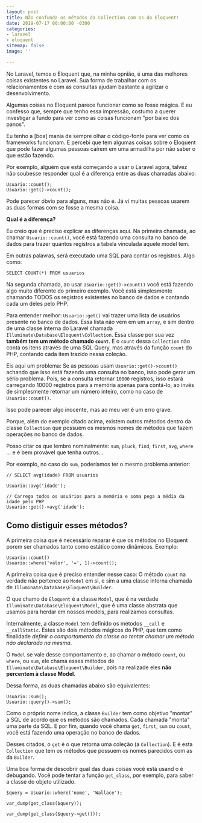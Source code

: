 ```yaml
---
layout: post
title: Não confunda os métodos da Collection com os do Eloquent!
date: 2019-07-17 00:00:00 -0300
categories:
- laravel
- eloquent
sitemap: false
image: ''

---
```

No Laravel, temos o Eloquent que, na minha opnião, é uma das melhores coisas existentes no Laravel. Sua forma de trabalhar com os relacionamentos e com as consultas ajudam bastante a agilizar o desenvolvimento.  

Algumas coisas no Eloquent parece funcionar como se fosse mágica. E eu confesso que, sempre que tenho essa impressão, costumo a querer investigar a fundo para ver como as coisas funcionam "por baixo dos panos".

Eu tenho a \[boa\] mania de sempre olhar o código-fonte para ver como os frameworks funcionam. E percebi que tem algumas coisas sobre o Eloquent que pode fazer algumas pessoas caírem em uma armadilha por não saber o que estão fazendo.

Por exemplo, alguém que está começando a usar o Laravel agora, talvez não soubesse responder qual é a diferença entre as duas chamadas abaixo:

```
Usuario::count();
Usuario::get()->count();
```

Pode parecer óbvio para alguns, mas não é. Já vi muitas pessoas usarem as duas formas com se fosse a mesma coisa.

**Qual é a diferença?**

Eu creio que é preciso explicar as diferenças aqui. Na primeira chamada, ao chamar `Usuario::count()`, você está fazendo uma consulta no banco de dados para trazer quantos registros a tabela vinculada aquele model tem.

Em outras palavras, será executado uma SQL para contar os registros. Algo como:

```SELECT COUNT(*) FROM usuarios```

Na segunda chamada, ao usar `Usuario::get()->count()` você está fazendo algo muito diferente do primeiro exemplo. Você está simplesmente chamando TODOS os registros existentes no banco de dados e contando cada um deles pelo PHP.

Para entender melhor: `Usuario::get()` vai trazer uma lista de usuários presente no banco de dados. Essa lista não vem em um `array`, e sim dentro de uma classe interna do Laravel chamada `Illuminate\Database\Eloquent\Collection`. Essa classe por sua vez **também tem um método chamado `count`**. E o `count` dessa `Collection` não conta os itens através de uma SQL Query, mas através da função `count` do PHP, contando cada item trazido nessa coleção.

Eis aqui um problema: Se as pessoas usam `Usuario::get()->count()` achando que isso está fazendo uma consulta no banco, isso pode gerar um sério problema. Pois, se a consulta retornar `10000` registros, isso estará carregando 10000 registros para a memória apenas para contá-lo, ao invés de simplesmente retornar um número inteiro, como no caso de `Usuario::count()`.

Isso pode parecer algo inocente, mas ao meu ver é um erro grave.

Porque, além do exemplo citado acima, existem outros métodos dentro da classe `Collection` que possuem os mesmos nomes de métodos que fazem operações no banco de dados.

Posso citar os que lembro nominalmente: `sum`, `pluck`, `find`, `first`, `avg`, `where` ... e é bem provável que tenha outros...

Por exemplo, no caso do `sum`, poderíamos ter o mesmo problema anterior:

```
// SELECT avg(idade) FROM usuarios

Usuario::avg('idade'); 

// Carrega todos os usuários para a memória e soma pega a média da idade pelo PHP
Usuario::get()->avg('idade'); 

``` 

## Como distiguir esses métodos?

A primeira coisa que é necessário reparar é que os métodos no Eloquent porem ser chamados tanto como estático como dinâmicos. Exemplo:

```
Usuario::count()
Usuario::where('valor', '=', 1)->count();
```

A primeira coisa que é preciso entender nesse caso: O método `count` na verdade não pertence ao `Model` em si, e sim a uma classe interna chamada de `Illuminate\Database\Eloquent\Builder`.

O que chamo de `Eloquent` é a classe `Model`, que é na verdade `Illuminate\Database\Eloquent\Model`, que é uma classe abstrata que usamos para herdar em nossos models, para realizamos consultas.

Internalmente, a classe `Model` tem definido os métodos `__call` e `__callStatic`. Estes são dois métodos mágicos do PHP, que tem como finalidade *definir o comportamento da classe ao tentar chamar um método não declarado na mesma*.

O `Model` se vale desse comportamento e, ao chamar o método `count`, ou `where`, ou `sum`, ele chama esses métodos de `Illuminate\Database\Eloquent\Builder`, pois na realizade eles **não percentem à classe Model**.

Dessa forma, as duas chamadas abaixo são equivalentes:

```
Usuario::sum();
Usuario::query()->sum();
```

Como o próprio nome indica, a classe `Builder` tem como objetivo "montar" a SQL de acordo que os métodos são chamados. Cada chamada "monta" uma parte da SQL. E por fim, quando você chama `get`, `first`, `sum` ou `count`, você está fazendo uma operação no banco de dados.

Desses citados, o `get` é o que retorna uma coleção (a `Collection`). E é esta `Collection` que tem os métodos que possuem os nomes parecidos com as da `Builder`.


Uma boa forma de descobrir qual das duas coisas você está usand o é  debugando. Você pode tentar a função `get_class`, por exemplo, para saber a classe do objeto utilizado.

 ```
 $query = Usuario::where('nome', 'Wallace');
 
 var_dump(get_class($query));
 
 var_dump(get_class($query->get()));
 
 ```